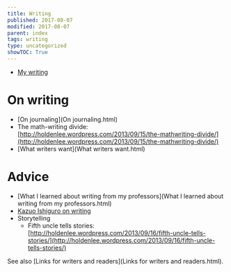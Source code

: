 ```yaml
---
title: Writing
published: 2017-08-07
modified: 2017-08-07
parent: index
tags: writing
type: uncategorized
showTOC: True
---
```


+ [My writing](Creations.html)

# On writing

+ [On journaling](On journaling.html)
+ The math-writing divide: [http://holdenlee.wordpress.com/2013/09/15/the-mathwriting-divide/](http://holdenlee.wordpress.com/2013/09/15/the-mathwriting-divide/)
+ [What writers want](What writers want.html)

# Advice

+ [What I learned about writing from my professors](What I learned about writing from my professors.html)
+ [Kazuo Ishiguro on writing](https://holdenlee.wordpress.com/2014/02/18/kazuo-ishiguro-on-writing/)
+ Storytelling
    + Fifth uncle tells stories: [http://holdenlee.wordpress.com/2013/09/16/fifth-uncle-tells-stories/](http://holdenlee.wordpress.com/2013/09/16/fifth-uncle-tells-stories/)

See also [Links for writers and readers](Links for writers and readers.html).


